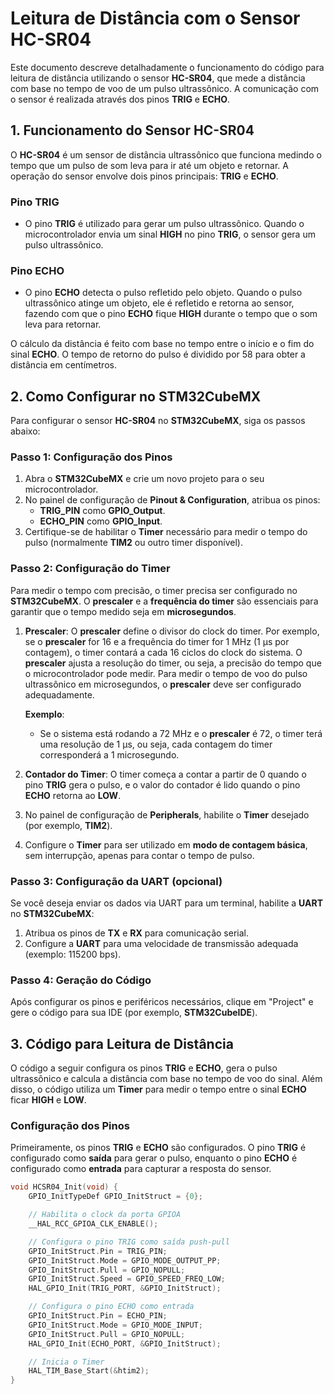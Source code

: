 # Leitura de Distância com o Sensor HC-SR04

Este documento descreve detalhadamente o funcionamento do código para leitura de distância utilizando o sensor **HC-SR04**, que mede a distância com base no tempo de voo de um pulso ultrassônico. A comunicação com o sensor é realizada através dos pinos **TRIG** e **ECHO**.

## 1. Funcionamento do Sensor HC-SR04

O **HC-SR04** é um sensor de distância ultrassônico que funciona medindo o tempo que um pulso de som leva para ir até um objeto e retornar. A operação do sensor envolve dois pinos principais: **TRIG** e **ECHO**.

### **Pino TRIG**
- O pino **TRIG** é utilizado para gerar um pulso ultrassônico. Quando o microcontrolador envia um sinal **HIGH** no pino **TRIG**, o sensor gera um pulso ultrassônico.

### **Pino ECHO**
- O pino **ECHO** detecta o pulso refletido pelo objeto. Quando o pulso ultrassônico atinge um objeto, ele é refletido e retorna ao sensor, fazendo com que o pino **ECHO** fique **HIGH** durante o tempo que o som leva para retornar.

O cálculo da distância é feito com base no tempo entre o início e o fim do sinal **ECHO**. O tempo de retorno do pulso é dividido por 58 para obter a distância em centímetros.

## 2. Como Configurar no STM32CubeMX

Para configurar o sensor **HC-SR04** no **STM32CubeMX**, siga os passos abaixo:

### **Passo 1: Configuração dos Pinos**

1. Abra o **STM32CubeMX** e crie um novo projeto para o seu microcontrolador.
2. No painel de configuração de **Pinout & Configuration**, atribua os pinos:
   - **TRIG_PIN** como **GPIO_Output**.
   - **ECHO_PIN** como **GPIO_Input**.
3. Certifique-se de habilitar o **Timer** necessário para medir o tempo do pulso (normalmente **TIM2** ou outro timer disponível).

### **Passo 2: Configuração do Timer**

Para medir o tempo com precisão, o timer precisa ser configurado no **STM32CubeMX**. O **prescaler** e a **frequência do timer** são essenciais para garantir que o tempo medido seja em **microsegundos**.

1. **Prescaler**: O **prescaler** define o divisor do clock do timer. Por exemplo, se o **prescaler** for 16 e a frequência do timer for 1 MHz (1 µs por contagem), o timer contará a cada 16 ciclos do clock do sistema. O **prescaler** ajusta a resolução do timer, ou seja, a precisão do tempo que o microcontrolador pode medir. Para medir o tempo de voo do pulso ultrassônico em microsegundos, o **prescaler** deve ser configurado adequadamente.
   
   **Exemplo**:
   - Se o sistema está rodando a 72 MHz e o **prescaler** é 72, o timer terá uma resolução de 1 µs, ou seja, cada contagem do timer corresponderá a 1 microsegundo.

2. **Contador do Timer**: O timer começa a contar a partir de 0 quando o pino **TRIG** gera o pulso, e o valor do contador é lido quando o pino **ECHO** retorna ao **LOW**.

3. No painel de configuração de **Peripherals**, habilite o **Timer** desejado (por exemplo, **TIM2**).
4. Configure o **Timer** para ser utilizado em **modo de contagem básica**, sem interrupção, apenas para contar o tempo de pulso.

### **Passo 3: Configuração da UART (opcional)**

Se você deseja enviar os dados via UART para um terminal, habilite a **UART** no **STM32CubeMX**:
1. Atribua os pinos de **TX** e **RX** para comunicação serial.
2. Configure a **UART** para uma velocidade de transmissão adequada (exemplo: 115200 bps).

### **Passo 4: Geração do Código**

Após configurar os pinos e periféricos necessários, clique em "Project" e gere o código para sua IDE (por exemplo, **STM32CubeIDE**).

## 3. Código para Leitura de Distância

O código a seguir configura os pinos **TRIG** e **ECHO**, gera o pulso ultrassônico e calcula a distância com base no tempo de voo do sinal. Além disso, o código utiliza um **Timer** para medir o tempo entre o sinal **ECHO** ficar **HIGH** e **LOW**.

### **Configuração dos Pinos**

Primeiramente, os pinos **TRIG** e **ECHO** são configurados. O pino **TRIG** é configurado como **saída** para gerar o pulso, enquanto o pino **ECHO** é configurado como **entrada** para capturar a resposta do sensor.

```c
void HCSR04_Init(void) {
    GPIO_InitTypeDef GPIO_InitStruct = {0};

    // Habilita o clock da porta GPIOA
    __HAL_RCC_GPIOA_CLK_ENABLE();

    // Configura o pino TRIG como saída push-pull
    GPIO_InitStruct.Pin = TRIG_PIN;
    GPIO_InitStruct.Mode = GPIO_MODE_OUTPUT_PP;
    GPIO_InitStruct.Pull = GPIO_NOPULL;
    GPIO_InitStruct.Speed = GPIO_SPEED_FREQ_LOW;
    HAL_GPIO_Init(TRIG_PORT, &GPIO_InitStruct);

    // Configura o pino ECHO como entrada
    GPIO_InitStruct.Pin = ECHO_PIN;
    GPIO_InitStruct.Mode = GPIO_MODE_INPUT;
    GPIO_InitStruct.Pull = GPIO_NOPULL;
    HAL_GPIO_Init(ECHO_PORT, &GPIO_InitStruct);

    // Inicia o Timer
    HAL_TIM_Base_Start(&htim2);
}
